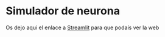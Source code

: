 # ﻿Simulador de neurona

Os dejo aqui el enlace a [Streamlit](https://simulador-neurona-6hx6turmy2nftvul6nmvyk.streamlit.app/) para que podaís ver la web
